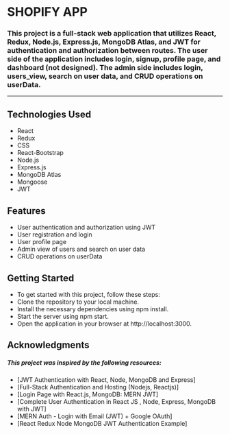 <h1>SHOPIFY APP</h1>
  
  <h3>This project is a full-stack web application that utilizes React, Redux, Node.js, Express.js, MongoDB Atlas, and JWT for authentication and authorization between routes. The user side of the application includes login, signup, profile page, and dashboard (not designed). The admin side includes login, users_view, search on user data, and CRUD operations on userData.</h3>
  
  <hr>
 <h2>Technologies Used</h2>
 
- React
- Redux
- CSS
- React-Bootstrap
- Node.js
- Express.js
- MongoDB Atlas
- Mongoose
- JWT


<h2>Features</h2>

- User authentication and authorization using JWT
- User registration and login
- User profile page
- Admin view of users and search on user data
- CRUD operations on userData

<h2>Getting Started</h2>

- To get started with this project, follow these steps:
- Clone the repository to your local machine.
- Install the necessary dependencies using npm install.
- Start the server using npm start.
- Open the application in your browser at http://localhost:3000.

<h2>Acknowledgments</h2>

<h5> This project was inspired by the following resources: </h5>
 
- [JWT Authentication with React, Node, MongoDB and Express]
- [Full-Stack Authentication and Hosting (Nodejs, Reactjs)]
- [Login Page with React.js, MongoDB: MERN JWT]
- [Complete User Authentication in React JS , Node, Express, MongoDB with JWT]
- [MERN Auth - Login with Email (JWT) + Google OAuth]
- [React Redux Node MongoDB JWT Authentication Example]
